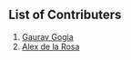 ## List of Contributers
1. [Gaurav Gogia](https://github.com/DesmondANIMUS)
2. [Alex de la Rosa](https://github.com/aletsdelarosa)
